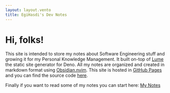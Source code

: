 ```yaml
---
layout: layout.vento
title: EgiHasdi's Dev Notes
---
```


# Hi, folks!

This site is intended to store my notes about Software Engineering stuff and growing it for my Personal Knowledge Management. It built on-top of [Lume](https://lume.land/) the static site generator for Deno. All my notes are organized and created in markdown format using [Obsidian.nvim](https://github.com/epwalsh/obsidian.nvim). This site is hosted in [GitHub Pages](https://pages.github.com/) and you can find the source code [here](https://github.com/egihasdi/egihasdi.github.io).

Finally if you want to read some of my notes you can start here: [My Notes](/notes/0000000000-HOME)
